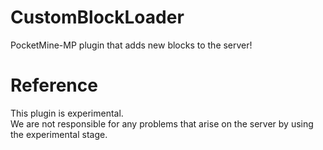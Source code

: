 # CustomBlockLoader
PocketMine-MP plugin that adds new blocks to the server!

# Reference
This plugin is experimental. <br>
We are not responsible for any problems that arise on the server by using the experimental stage.

